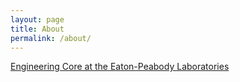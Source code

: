```yaml
---
layout: page
title: About
permalink: /about/
---
```


[Engineering Core at the Eaton-Peabody Laboratories](https://www.masseyeandear.org/research/otolaryngology/eaton-peabody-laboratories/engineering-core)

